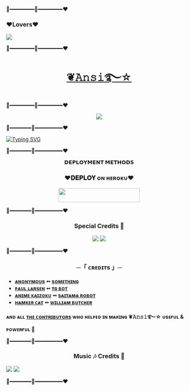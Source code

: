 💛━━━━━━━━💚━━━━━━━━♥️
### ♥️Lovers♥️

<!--
**BadshahAk/ansi_Ro_bot** is a ✨ _special_ ✨ repository because its `README.md` (this file) appears on your GitHub profile.
<p align="center">
    <b>ᴠɪsɪᴛᴏʀs</b><br>
 -->    <img align="middle" src="https://profile-counter.glitch.me/BadshahAk/count.svg" />
</p>


💛━━━━━━━━💚━━━━━━━━♥️
<h1 align="center">
<a href="https://telegram.dog/AnsiRobot">❦𝙰𝚗𝚜𝚒࿐☆​​​​​​​​​​</a>
</h1>
💛━━━━━━━━💚━━━━━━━━♥️



<p align="center">
  <img src="https://te.legra.ph/file/d5f6796456709ff9ec758.jpg">
</p>

💛━━━━━━━💚━━━━━━━━━♥️


[![Typing SVG](https://readme-typing-svg.herokuapp.com?color=%235000F7&lines=♥️Ansi♥️+is+Best+Bot+with+♥️Love♥️)](https://git.io/typing-svg)

💛━━━━━━━💚━━━━━━━━━♥️


<p align="center">
<b>𝗗𝗘𝗣𝗟𝗢𝗬𝗠𝗘𝗡𝗧 𝗠𝗘𝗧𝗛𝗢𝗗𝗦</b>
</p>

<h3 align="center">
    ♥️𝐃𝐄𝐏𝐋𝐎𝐘 ᴏɴ ʜᴇʀᴏᴋᴜ♥️
</h3>

<p align="center"><a href="https://dashboard.heroku.com/new?template=https://github.com/BadshahAk/AnsiRobot"> <img src="https://img.shields.io/badge/💜𝗗𝗘𝗣𝗟𝗢𝗬 ᴏɴ ʜᴇʀᴏᴋᴜ💜-darkred?style=for-the-badge&logo=heroku" width="220" height="38.45"/></a></p>
💛━━━━━━━💚━━━━━━━━━♥️
<h3 align="center">
     Special Credits 💖
</h3>

<p align="center">
<a href="https://t.me/itz_legend_coder"><img src="https://img.shields.io/badge/-Randi💯-Red.svg?style=for-the-badge&logo=Telegram"></a>
<a href="https://t.me/@AnonymousX1025"><img src="https://img.shields.io/badge/-𝝙𝗡𝗢𝗡𝗬𝗠𝗢𝗨𝗦-Green.svg?style=for-the-badge&logo=Telegram"></a>
</p>
💛━━━━━━━💚━━━━━━━━━♥️
<h3 align="center">
    ─「 ᴄʀᴇᴅɪᴛs 」─
</h3>

- <b>[ᴀɴᴏɴʏᴍᴏᴜs](https://github.com/AnonymousX1025)  ➻  [sᴏᴍᴇᴛʜɪɴɢ](https://github.com/AnonymousX1025/FallenRobot) </b>
- <b>[ᴩᴀᴜʟ ʟᴀʀsᴇɴ](https://github.com/PaulSonOfLars)  ➻  [ᴛɢ ʙᴏᴛ](https://github.com/PaulSonOfLars/tgbot) </b>
- <b>[ᴀɴɪᴍᴇ ᴋᴀɪᴢᴏᴋᴜ](https://github.com/AnimeKaizoku)  ➻  [sᴀɪᴛᴀᴍᴀ ʀᴏʙᴏᴛ](https://github.com/AnimeKaizoku/SaitamaRobot) </b>
- <b>[ʜᴀᴍᴋᴇʀ ᴄᴀᴛ](https://github.com/TheHamkerCat)  ➻  [ᴡɪʟʟɪᴀᴍ ʙᴜᴛᴄʜᴇʀ](https://github.com/TheHamkerCat/WilliamButcherBot) </b>
 
<b>ᴀɴᴅ ᴀʟʟ [ᴛʜᴇ ᴄᴏɴᴛʀɪʙᴜᴛᴏʀs](https://github.com/BadshahAk/ansi_Ro_bot/graphs/contributors) ᴡʜᴏ ʜᴇʟᴩᴇᴅ ɪɴ ᴍᴀᴋɪɴɢ   ❦𝙰𝚗𝚜𝚒࿐☆​​​​​​​​​​ ᴜsᴇғᴜʟ & ᴩᴏᴡᴇʀғᴜʟ 🖤 </b>

💛━━━━━━━💚━━━━━━━━━♥️
<h3 align="center">
      Music 🎶 Credits 💖
</h3>
<a href="https://t.me/Honey_Singh_121"><img src="https://img.shields.io/badge/-♦️SAGAR TIWARI♦️-Blue.svg?style=for-the-badge&logo=Telegram"></a>
<a href="https://t.me/TheYukki"><img src="https://img.shields.io/badge/-The Yukki-Blue.svg?style=for-the-badge&logo=Telegram"></a>
</p>
💛━━━━━━━💚━━━━━━━━━♥️
